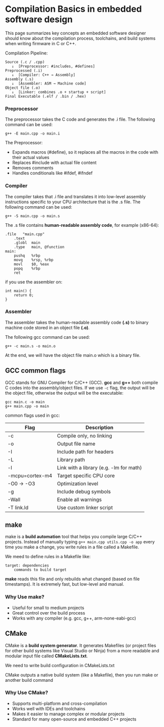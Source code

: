 # Compilation Basics in embedded software design

This page summarizes key concepts an embedded software designer should know about the compilation process, toolchains, and build systems when writing firmware in C or C++.

Compilation Pipeline:

```
Source (.c / .cpp)
   ↓  [Preprocessor: #includes, #defines]   
Preprocessed (.i)
   ↓  [Compiler: C++ → Assembly]
Assembly (.s)
   ↓  [Assembler: ASM → Machine code]
Object file (.o)
   ↓  [Linker: combines .o + startup + script]
Final Executable (.elf / .bin / .hex)
```
### Preprocessor
The preprocessor takes the C code and generates the .i file. The following command can be used:

`g++ -E main.cpp -o main.i`

The Preprocessor:
- Expands macros (#define), so it replaces all the macros in the code with their actual values
- Replaces #include with actual file content
- Removes comments
- Handles conditionals like #ifdef, #ifndef
### Compiler
The compiler takes that .i file and translates it into low-level assembly instructions specific to your CPU architecture that is the .s file. The following command can be used:

`g++ -S main.cpp -o main.s`

The .s file contains **human-readable assembly code**, for example (x86-64):
```
.file   "main.cpp"
    .text
    .globl  main
    .type   main, @function
main:
    pushq   %rbp
    movq    %rsp, %rbp
    movl    $0, %eax
    popq    %rbp
    ret
```
if you use the assembler on:
```
int main() {
    return 0;
}
```

### Assembler
The assembler takes the human-readable assembly code **(.s)** to binary machine code stored in an object file **(.o)**.


The following gcc command can be used:

`g++ -c main.s -o main.o`

At the end, we will have the object file main.o which is a binary file. 
## GCC common flags
GCC stands for GNU Compiler for C/C++ (GCC). **gcc** and **g++** both compile C codes into the assembly/object files. If we use `-c` flag, the output will be the object file, otherwise the output will be the executable:
```
gcc main.c -o main
g++ main.cpp -o main
```

common flags used in gcc:
	
|Flag |	Description |
| ------------- | ------------- |
|-c	|Compile only, no linking
|-o	| Output file name
|-I   |  Include path for headers
|-L   | Library path
|-l<lib>   | Link with a library (e.g. -lm for math)
|-mcpu=cortex-m4	|Target specific CPU core
|-O0 → -O3	|Optimization level
|-g	|Include debug symbols
|-Wall	|Enable all warnings
|-T link.ld	|Use custom linker script

## make
make is a **build automation** tool that helps you compile large C/C++ projects. Instead of manually typing `g++ main.cpp utils.cpp -o app` every time you make a change, you write rules in a file called a Makefile.

We meed to define rules in a Makefile like:
```
target: dependencies
    commands to build target
```
**make** reads this file and only rebuilds what changed (based on file timestamps).
It is extremely fast, but low-level and manual.

 ### Why Use make?
 - Useful for small to medium projects
 - Great control over the build process
 - Works with any compiler (e.g. gcc, g++, arm-none-eabi-gcc)
## CMake
CMake is a **build system generator**. It generates Makefiles (or project files for other build systems like Visual Studio or Ninja) from a more readable and modular input file called **CMakeLists.txt**.

We need to write build configuration in CMakeLists.txt

CMake outputs a native build system (like a Makefile), then you run make or another build command

### Why Use CMake?
- Supports multi-platform and cross-compilation
- Works well with IDEs and toolchains
- Makes it easier to manage complex or modular projects
- Standard for many open-source and embedded C++ projects
